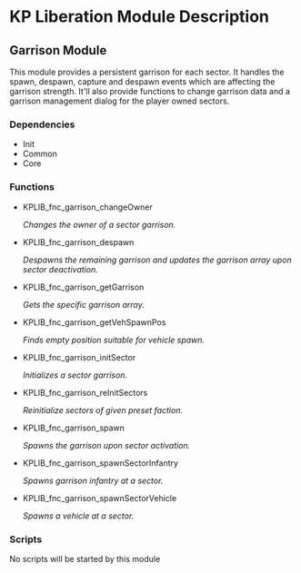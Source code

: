 # KP Liberation Module Description

## Garrison Module
This module provides a persistent garrison for each sector.
It handles the spawn, despawn, capture and despawn events which are affecting the garrison strength.
It'll also provide functions to change garrison data and a garrison management dialog for the player owned sectors.

### Dependencies
* Init
* Common
* Core

### Functions
* KPLIB_fnc_garrison_changeOwner

  *Changes the owner of a sector garrison.*

* KPLIB_fnc_garrison_despawn

  *Despawns the remaining garrison and updates the garrison array upon sector deactivation.*

* KPLIB_fnc_garrison_getGarrison

  *Gets the specific garrison array.*

* KPLIB_fnc_garrison_getVehSpawnPos

  *Finds empty position suitable for vehicle spawn.*

* KPLIB_fnc_garrison_initSector

  *Initializes a sector garrison.*

* KPLIB_fnc_garrison_reInitSectors

  *Reinitialize sectors of given preset faction.*

* KPLIB_fnc_garrison_spawn

  *Spawns the garrison upon sector activation.*

* KPLIB_fnc_garrison_spawnSectorInfantry

  *Spawns garrison infantry at a sector.*

* KPLIB_fnc_garrison_spawnSectorVehicle

  *Spawns a vehicle at a sector.*

### Scripts
No scripts will be started by this module
